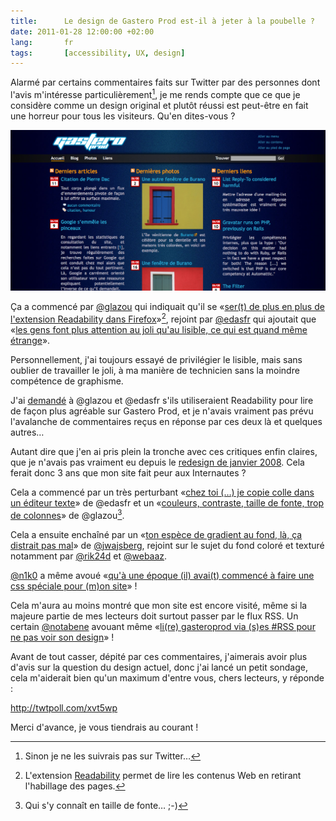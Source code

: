 ```yaml
---
title:      Le design de Gastero Prod est-il à jeter à la poubelle ?
date: 2011-01-28 12:00:00 +02:00
lang:       fr
tags:       [accessibility, UX, design]
---
```


Alarmé par certains commentaires faits sur Twitter par des personnes dont l'avis m'intéresse particulièrement[^i1], je me rends compte que ce que je considère comme un design original et plutôt réussi est peut-être en fait une horreur pour tous les visiteurs. Qu'en dites-vous ?

[^i1]: Sinon je ne les suivrais pas sur Twitter…

![](gastero-prod-2008.png "Le design du site Gastero Prod entre 2008 et 2011")

Ça a commencé par [@glazou](http://twitter.com/glazou) qui indiquait qu'il se «[ser(t) de plus en plus de l'extension Readability dans Firefox](http://twitter.com/glazou/statuses/30925819798884352)»[^1], rejoint par [@edasfr](http://twitter.com/edasfr) qui ajoutait que «[les gens font plus attention au joli qu'au lisible, ce qui est quand même étrange](http://twitter.com/edasfr/statuses/30926641555308544)».

Personnellement, j'ai toujours essayé de privilégier le lisible, mais sans oublier de travailler le joli, à ma manière de technicien sans la moindre compétence de graphisme.

J'ai [demandé](http://twitter.com/nhoizey/statuses/30930128015990784) à @glazou et @edasfr s'ils utiliseraient Readability pour lire de façon plus agréable sur Gastero Prod, et je n'avais vraiment pas prévu l'avalanche de commentaires reçus en réponse par ces deux là et quelques autres…

Autant dire que j'en ai pris plein la tronche avec ces critiques enfin claires, que je n'avais pas vraiment eu depuis le [redesign de janvier 2008](/2008/01/gastero-prod-08-beaucoup-plus-de-changements-que-les-simples-realignements-progressifs-precedents.html). Cela ferait donc 3 ans que mon site fait peur aux Internautes ?

Cela a commencé par un très perturbant «[chez toi (…) je copie colle dans un éditeur texte](http://twitter.com/edasfr/statuses/30930279979814912)» de @edasfr et un «[couleurs, contraste, taille de fonte, trop de colonnes](http://twitter.com/glazou/statuses/30930642321543168)» de @glazou[^2].

Cela a ensuite enchaîné par un «[ton espèce de gradient au fond, là, ça distrait pas mal](http://twitter.com/jwajsberg/statuses/30934870620381184)» de [@jwajsberg](http://twitter.com/jwajsberg), rejoint sur le sujet du fond coloré et texturé notamment par [@rik24d](http://twitter.com/rik24d/statuses/30937251412180992) et [@webaaz](http://twitter.com/webaaz/statuses/30939613216374784).

[@n1k0](http://twitter.com/n1k0) a même avoué «[qu'à une époque (il) avai(t) commencé à faire une css spéciale pour (m)on site](http://twitter.com/n1k0/statuses/30943803951030272)» !

Cela m'aura au moins montré que mon site est encore visité, même si la majeure partie de mes lecteurs doit surtout passer par le flux RSS. Un certain [@notabene](http://twitter.com/notabene) avouant même «[li(re) gasteroprod via (s)es #RSS pour ne pas voir son design](http://twitter.com/notabene/statuses/30938821579247616)» !

Avant de tout casser, dépité par ces commentaires, j'aimerais avoir plus d'avis sur la question du design actuel, donc j'ai lancé un petit sondage, cela m'aiderait bien qu'un maximum d'entre vous, chers lecteurs, y réponde :

<http://twtpoll.com/xvt5wp>

Merci d'avance, je vous tiendrais au courant !

[^1]: L'extension [Readability](https://addons.mozilla.org/fr/firefox/addon/readability/) permet de lire les contenus Web en retirant l'habillage des pages.

[^2]: Qui s'y connaît en taille de fonte… ;-)
